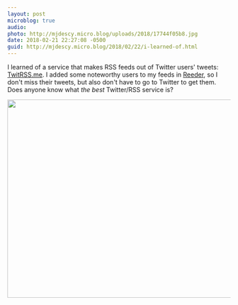 ```yaml
---
layout: post
microblog: true
audio: 
photo: http://mjdescy.micro.blog/uploads/2018/17744f05b8.jpg
date: 2018-02-21 22:27:08 -0500
guid: http://mjdescy.micro.blog/2018/02/22/i-learned-of.html
---
```

I learned of a service that makes RSS feeds out of Twitter users' tweets: [TwitRSS.me](https://www.twitrss.me). I added some noteworthy users to my feeds in [Reeder](http://reederapp.com), so I don't miss their tweets, but also don't have to go to Twitter to get them. Does anyone know what _the best_ Twitter/RSS service is?

<img src="http://mjdescy.micro.blog/uploads/2018/17744f05b8.jpg" width="600" height="447" />
